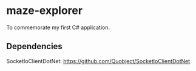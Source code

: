 # maze-explorer

To commemorate my first C# application.

## Dependencies

SocketIoClientDotNet: https://github.com/Quobject/SocketIoClientDotNet